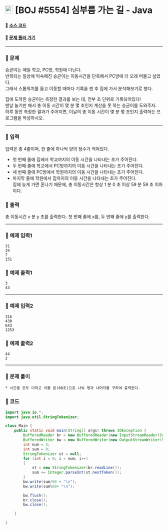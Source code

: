  # <img src="https://d2gd6pc034wcta.cloudfront.net/tier/1-a.svg" width="25" height="25">  [BOJ #5554]  심부름 가는 길 - Java 
#### :link: [소스 코드](https://github.com/nexusgh12/Algorithm/tree/main/BaekjoonOnlineJudge/BOJ_5554/BOJ_5554.java)  
#### :link: [문제 풀러 가기](https://www.acmicpc.net/problem/5554)

***
### :seedling: 문제
승균이는 매일 학교, PC방, 학원에 다닌다.  
반복되는 일상에 익숙해진 승균이는 이동시간을 단축해서 PC방에 더 오래 머물고 싶었다.  
그래서 스톱워치를 들고 이동할 때마다 기록을 잰 후 집에 가서 분석해보기로 했다.  
 
집에 도착한 승균이는 측정한 결과를 보는 데, 전부 초 단위로 기록되어있다!  
맨날 놀기만 해서 총 이동 시간이 몇 분 몇 초인지 계산을 못 하는 승균이를 도와주자.  
하루 동안 측정한 결과가 주어지면, 이날의 총 이동 시간이 몇 분 몇 초인지 출력하는 프로그램을 작성하시오.  

***
### :seedling: 입력
입력은 총 4줄이며, 한 줄에 하나씩 양의 정수가 적혀있다.  

- 첫 번째 줄에 집에서 학교까지의 이동 시간을 나타내는 초가 주어진다.  
- 두 번째 줄에 학교에서 PC방까지의 이동 시간을 나타내는 초가 주어진다.  
- 세 번째 줄에 PC방에서 학원까지의 이동 시간을 나타내는 초가 주어진다.   
- 마지막 줄에 학원에서 집까지의 이동 시간을 나타내는 초가 주어진다.  
집에 늦게 가면 혼나기 때문에, 총 이동시간은 항상 1 분 0 초 이상 59 분 59 초 이하이다.  

### :seedling: 출력
총 이동시간 x 분 y 초를 출력한다. 첫 번째 줄에 x를, 두 번째 줄에 y를 출력한다.  


***

### :seedling: 예제 입력1
```
31
34
7
151
```

### :seedling: 예제 출력1
```
3
43
```

***

### :seedling: 예제 입력2
```
316
430
643
1253
```

### :seedling: 예제 출력2
```
44
2
```


***


### :seedling: 문제 풀이
    * 시간을 모두 더하고 이를 분(60초)으로 나눠 몫과 나머지를 구하여 출력한다.

### :seedling: 코드
```java
import java.io.*;
import java.util.StringTokenizer;

class Main {
    public static void main(String[] args) throws IOException {
        BufferedReader br = new BufferedReader(new InputStreamReader(System.in));
        BufferedWriter bw = new BufferedWriter(new OutputStreamWriter(System.out));
        int num = 4;
        int sum = 0;
        StringTokenizer st = null;
        for (int i = 0; i < num; i++)
        {
            st = new StringTokenizer(br.readLine());
            sum += Integer.parseInt(st.nextToken());
        }
        bw.write(sum/60 + "\n");
        bw.write(sum%60+ "\n");

        bw.flush();
        br.close();
        bw.close();

    }

}
```

